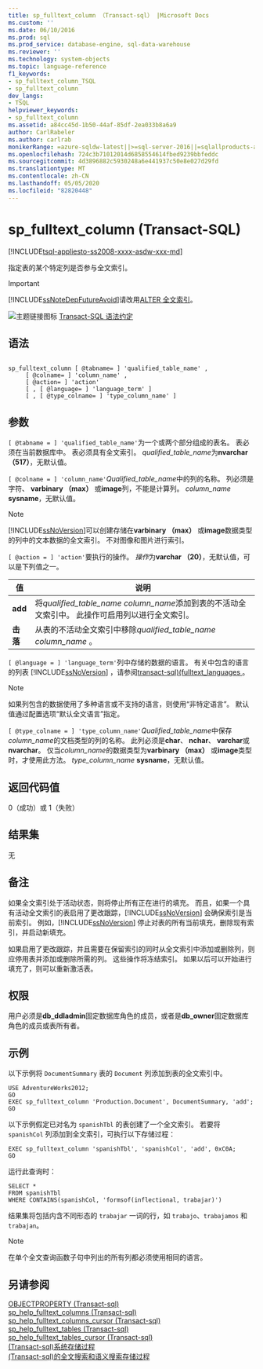 ```yaml
---
title: sp_fulltext_column （Transact-sql） |Microsoft Docs
ms.custom: ''
ms.date: 06/10/2016
ms.prod: sql
ms.prod_service: database-engine, sql-data-warehouse
ms.reviewer: ''
ms.technology: system-objects
ms.topic: language-reference
f1_keywords:
- sp_fulltext_column_TSQL
- sp_fulltext_column
dev_langs:
- TSQL
helpviewer_keywords:
- sp_fulltext_column
ms.assetid: a84cc45d-1b50-44af-85df-2ea033b8a6a9
author: CarlRabeler
ms.author: carlrab
monikerRange: =azure-sqldw-latest||>=sql-server-2016||=sqlallproducts-allversions||>=sql-server-linux-2017||=azuresqldb-mi-current
ms.openlocfilehash: 724c3b71012014d6858554614fbed9239bbfeddc
ms.sourcegitcommit: 4d3896882c5930248a6e441937c50e8e027d29fd
ms.translationtype: MT
ms.contentlocale: zh-CN
ms.lasthandoff: 05/05/2020
ms.locfileid: "82820448"
---
```

# <a name="sp_fulltext_column-transact-sql"></a>sp_fulltext_column (Transact-SQL)
[!INCLUDE[tsql-appliesto-ss2008-xxxx-asdw-xxx-md](../../includes/tsql-appliesto-ss2008-xxxx-asdw-xxx-md.md)]

  指定表的某个特定列是否参与全文索引。  
  
> [!IMPORTANT]  
>  [!INCLUDE[ssNoteDepFutureAvoid](../../includes/ssnotedepfutureavoid-md.md)]请改用[ALTER 全文索引](../../t-sql/statements/alter-fulltext-index-transact-sql.md)。  
  
 ![主题链接图标](../../database-engine/configure-windows/media/topic-link.gif "“主题链接”图标") [Transact-SQL 语法约定](../../t-sql/language-elements/transact-sql-syntax-conventions-transact-sql.md)  
  
## <a name="syntax"></a>语法  
  
```  
  
sp_fulltext_column [ @tabname= ] 'qualified_table_name' ,   
     [ @colname= ] 'column_name' ,   
     [ @action= ] 'action'   
     [ , [ @language= ] 'language_term' ]   
     [ , [ @type_colname= ] 'type_column_name' ]  
```  
  
## <a name="arguments"></a>参数  
`[ @tabname = ] 'qualified_table_name'`为一个或两个部分组成的表名。 表必须在当前数据库中。 表必须具有全文索引。 *qualified_table_name*为**nvarchar （517）**，无默认值。  
  
`[ @colname = ] 'column_name'`*Qualified_table_name*中的列的名称。 列必须是字符、 **varbinary （max）** 或**image**列，不能是计算列。 *column_name* **sysname**，无默认值。  
  
> [!NOTE]  
>  [!INCLUDE[ssNoVersion](../../includes/ssnoversion-md.md)]可以创建存储在**varbinary （max）** 或**image**数据类型的列中的文本数据的全文索引。 不对图像和图片进行索引。  
  
`[ @action = ] 'action'`要执行的操作。 *操作*为**varchar （20）**，无默认值，可以是下列值之一。  
  
|值|说明|  
|-----------|-----------------|  
|**add**|将*qualified_table_name* *column_name*添加到表的不活动全文索引中。 此操作可启用列以进行全文索引。|  
|**击落**|从表的不活动全文索引中移除*qualified_table_name* *column_name* 。|  
  
`[ @language = ] 'language_term'`列中存储的数据的语言。 有关中包含的语言的列表 [!INCLUDE[ssNoVersion](../../includes/ssnoversion-md.md)] ，请参阅[transact-sql&#41;&#40;fulltext_languages ](../../relational-databases/system-catalog-views/sys-fulltext-languages-transact-sql.md)。  
  
> [!NOTE]  
>  如果列包含的数据使用了多种语言或不支持的语言，则使用“非特定语言”。 默认值通过配置选项“默认全文语言”指定。  
  
`[ @type_colname = ] 'type_column_name'`*Qualified_table_name*中保存*column_name*的文档类型的列的名称。 此列必须是**char**、 **nchar**、 **varchar**或**nvarchar**。 仅当*column_name*的数据类型为**varbinary （max）** 或**image**类型时，才使用此方法。 *type_column_name* **sysname**，无默认值。  
  
## <a name="return-code-values"></a>返回代码值  
 0（成功）或 1（失败）  
  
## <a name="result-sets"></a>结果集  
 无  
  
## <a name="remarks"></a>备注  
 如果全文索引处于活动状态，则将停止所有正在进行的填充。 而且，如果一个具有活动全文索引的表启用了更改跟踪，[!INCLUDE[ssNoVersion](../../includes/ssnoversion-md.md)] 会确保索引是当前索引。 例如，[!INCLUDE[ssNoVersion](../../includes/ssnoversion-md.md)] 停止对表的所有当前填充，删除现有索引，并启动新填充。  
  
 如果启用了更改跟踪，并且需要在保留索引的同时从全文索引中添加或删除列，则应停用表并添加或删除所需的列。 这些操作将冻结索引。 如果以后可以开始进行填充了，则可以重新激活表。  
  
## <a name="permissions"></a>权限  
 用户必须是**db_ddladmin**固定数据库角色的成员，或者是**db_owner**固定数据库角色的成员或表所有者。  
  
## <a name="examples"></a>示例  
 以下示例将 `DocumentSummary` 表的 `Document` 列添加到表的全文索引中。  
  
```  
USE AdventureWorks2012;  
GO  
EXEC sp_fulltext_column 'Production.Document', DocumentSummary, 'add';  
GO  
```  
  
 以下示例假定已对名为 `spanishTbl` 的表创建了一个全文索引。 若要将 `spanishCol` 列添加到全文索引，可执行以下存储过程：  
  
```  
EXEC sp_fulltext_column 'spanishTbl', 'spanishCol', 'add', 0xC0A;  
GO  
```  
  
 运行此查询时：  
  
```  
SELECT *   
FROM spanishTbl   
WHERE CONTAINS(spanishCol, 'formsof(inflectional, trabajar)')  
```  
  
 结果集将包括内含不同形态的 `trabajar` 一词的行，如 `trabajo`、`trabajamos` 和 `trabajan`。  
  
> [!NOTE]  
>  在单个全文查询函数子句中列出的所有列都必须使用相同的语言。  
  
## <a name="see-also"></a>另请参阅  
 [OBJECTPROPERTY &#40;Transact-sql&#41;](../../t-sql/functions/objectproperty-transact-sql.md)   
 [sp_help_fulltext_columns &#40;Transact-sql&#41;](../../relational-databases/system-stored-procedures/sp-help-fulltext-columns-transact-sql.md)   
 [sp_help_fulltext_columns_cursor &#40;Transact-sql&#41;](../../relational-databases/system-stored-procedures/sp-help-fulltext-columns-cursor-transact-sql.md)   
 [sp_help_fulltext_tables &#40;Transact-sql&#41;](../../relational-databases/system-stored-procedures/sp-help-fulltext-tables-transact-sql.md)   
 [sp_help_fulltext_tables_cursor &#40;Transact-sql&#41;](../../relational-databases/system-stored-procedures/sp-help-fulltext-tables-cursor-transact-sql.md)   
 [&#40;Transact-sql&#41;系统存储过程](../../relational-databases/system-stored-procedures/system-stored-procedures-transact-sql.md)   
 [&#40;Transact-sql&#41;的全文搜索和语义搜索存储过程](../../relational-databases/system-stored-procedures/full-text-search-and-semantic-search-stored-procedures-transact-sql.md)  
  
  
